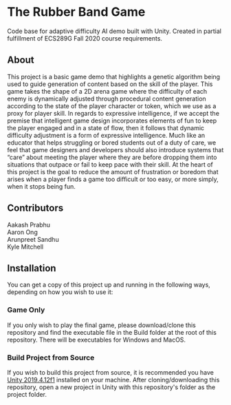 # The Rubber Band Game
Code base for adaptive difficulty AI demo built with Unity. Created in partial fulfillment of ECS289G Fall 2020 course requirements.

## About

This project is a basic game demo that highlights a genetic algorithm being used to guide generation of content based on the skill of the player. This game takes the shape of a 2D arena game where the difficulty of each enemy is dynamically adjusted through procedural content generation according to the state of the player character or token, which we use as a proxy for player skill. In regards to expressive intelligence, if we accept the premise that intelligent game design incorporates elements of fun to keep the player engaged and in a state of flow, then it follows that dynamic difficulty adjustment is a form of expressive intelligence. Much like an educator that helps struggling or bored students out of a duty of care, we feel that game designers and developers should also introduce systems that “care” about meeting the player where they are before dropping them into situations that outpace or fail to keep pace with their skill. At the heart of this project is the goal to reduce the amount of frustration or boredom that arises when a player finds a game too difficult or too easy, or more simply, when it stops being fun.

## Contributors

Aakash Prabhu <br />
Aaron Ong <br />
Arunpreet Sandhu <br />
Kyle Mitchell <br />

## Installation

You can get a copy of this project up and running in the following ways, depending on how you wish to use it:

### Game Only

If you only wish to play the final game, please download/clone this repository and find the executable file in the Build folder at the root of this repository. There will be executables for Windows and MacOS.

### Build Project from Source

If you wish to build this project from source, it is recommended you have [Unity 2019.4.12f1](https://unity3d.com/unity/whats-new/2019.4.12) installed on your machine. After cloning/downloading this repository, open a new project in Unity with this repository's folder as the project folder.
